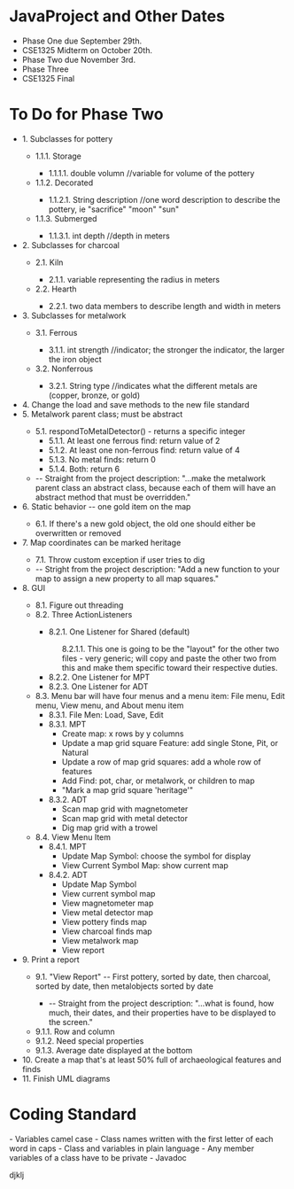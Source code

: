 <h1>JavaProject and Other Dates</h1>

<ul>
<li>Phase One due September 29th.</li>
<li>CSE1325 Midterm on October 20th.</li>
<li>Phase Two due November 3rd.</li>
<li>Phase Three</li>
<li>CSE1325 Final</li>
</ul>


<h1>To Do for Phase Two</h1>
<ul>
<li>1. Subclasses for pottery </li>
  <ul>
  <li>1.1.1. Storage</li>
    <ul>
    <li>1.1.1.1. double volumn //variable for volume of the pottery</li>
    </ul>
  <li>1.1.2. Decorated</li>
    <ul>
    <li>1.1.2.1. String description //one word description to describe the pottery, ie "sacrifice" "moon" "sun"</li>
    </ul>
  <li>1.1.3. Submerged</li>
    <ul>
    <li>1.1.3.1. int depth //depth in meters</li>
    </ul>
  </ul>
<li>2. Subclasses for charcoal</li>
  <ul>
    <li>2.1. Kiln</li>
      <ul>
      <li>2.1.1. variable representing the radius in meters
      </ul>
    <li>2.2. Hearth</li>
      <ul>
      <li> 2.2.1. two data members to describe length and width in meters
      </ul>
  </ul>
<li>3. Subclasses for metalwork</li>
  <ul>
  <li>3.1. Ferrous</li>
      <ul>
      <li> 3.1.1. int strength //indicator; the stronger the indicator, the larger the iron object
      </ul>
  <li>3.2. Nonferrous</li>
      <ul>
      <li> 3.2.1. String type //indicates what the different metals are (copper, bronze, or gold)
      </ul>
  </ul>
<li>4. Change the load and save methods to the new file standard</li>
<li>5. Metalwork parent class; must be abstract</li>
    <ul>
    <li> 5.1. respondToMetalDetector() - returns a specific integer
      <ul>
      <li> 5.1.1. At least one ferrous find: return value of 2
      <li> 5.1.2. At least one non-ferrous find: return value of 4
      <li> 5.1.3. No metal finds: return 0
      <li> 5.1.4. Both: return 6
      </ul>
    <li> -- Straight from the project description: "...make the metalwork parent class an abstract class, because each of them will have an abstract method that must be overridden."
    </ul>
<li>6. Static behavior -- one gold item on the map</li>
  <ul>
  <li>6.1. If there's a new gold object, the old one should either be overwritten or removed</li>
  </ul>
<li>7. Map coordinates can be marked heritage</li>
  <ul>
  <li>7.1. Throw custom exception if user tries to dig</li>
  <li> -- Stright from the project description: "Add a new function to your map to assign a new property to all map squares."
  </ul>
<li>8. GUI</li>
  <ul>
  <li>8.1. Figure out threading</li>
  <li>8.2. Three ActionListeners</li>
    <ul>
    <li>8.2.1. One Listener for Shared (default)</li>
      <ul>8.2.1.1. This one is going to be the "layout" for the other two files - very generic; will copy and paste the other two from this and make them specific toward their respective duties.
      </ul>
    <li>8.2.2. One Listener for MPT</li>
    <li>8.2.3. One Listener for ADT</li>
    </ul>
  <li>8.3. Menu bar will have four menus and a menu item: File menu, Edit menu, View menu, and About menu item
    <ul>
    <li>8.3.1. File Men: Load, Save, Edit 
    <li>8.3.1. MPT
      <ul>
      <li> Create map: x rows by y columns
      <li> Update a map grid square Feature: add single Stone, Pit, or Natural
      <li> Update a row of map grid squares: add a whole row of features
      <li> Add Find: pot, char, or metalwork, or children to map
      <li> "Mark a map grid square 'heritage'"
      </ul>
    <li>8.3.2. ADT
      <ul>
      <li> Scan map grid with magnetometer
      <li> Scan map grid with metal detector
      <li> Dig map grid with a trowel
      </ul>
    </ul>
  <li>8.4. View Menu Item
    <ul>
    <li> 8.4.1. MPT
      <ul>
      <li> Update Map Symbol: choose the symbol for display
      <li> View Current Symbol Map: show current map
      </ul>
    <li> 8.4.2. ADT
      <ul>
      <li> Update Map Symbol
      <li> View current symbol map
      <li> View magnetometer map
      <li> View metal detector map
      <li> View pottery finds map
      <li> View charcoal finds map
      <li> View metalwork map
      <li> View report
      </ul>
    </ul>
  </ul>
<li>9. Print a report</li>
  <ul>
  <li>9.1. "View Report" -- First pottery, sorted by date, then charcoal, sorted by date, then metalobjects sorted by date</li>
      <ul>
      <li> -- Straight from the project description: "...what is found, how much, their dates, and their properties have to be displayed to the screen."
      </ul>
  <li>9.1.1. Row and column</li>
  <li>9.1.2. Need special properties</li>
  <li>9.1.3. Average date displayed at the bottom</li>
  </ul>
<li>10. Create a map that's at least 50% full of archaeological features and finds</li>
<li>11. Finish UML diagrams</li>

</ul>


<h1>Coding Standard</h1>
- Variables camel case
- Class names written with the first letter of each word in caps
- Class and variables in plain language
- Any member variables of a class have to be private
- Javadoc

djklj
